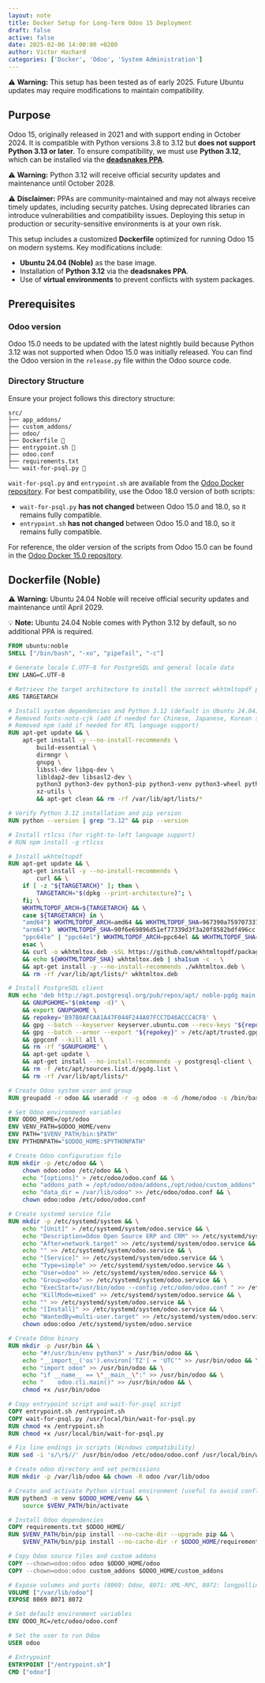 ```yaml
---
layout: note
title: Docker Setup for Long-Term Odoo 15 Deployment
draft: false
active: false
date: 2025-02-06 14:00:00 +0200
author: Victor Hachard
categories: ['Docker', 'Odoo', 'System Administration']
---
```


⚠️ **Warning:** This setup has been tested as of early 2025. Future Ubuntu updates may require modifications to maintain compatibility.

## Purpose  

Odoo 15, originally released in 2021 and with support ending in October 2024. It is compatible with Python versions 3.8 to 3.12 but **does not support Python 3.13 or later**. To ensure compatibility, we must use **Python 3.12**, which can be installed via the **[deadsnakes PPA](https://launchpad.net/~deadsnakes/+archive/ubuntu/ppa)**.  

⚠️ **Warning:** Python 3.12 will receive official security updates and maintenance until October 2028.

⚠️ **Disclaimer:** PPAs are community-maintained and may not always receive timely updates, including security patches. Using deprecated libraries can introduce vulnerabilities and compatibility issues. Deploying this setup in production or security-sensitive environments is at your own risk.  

This setup includes a customized **Dockerfile** optimized for running Odoo 15 on modern systems. Key modifications include:  

- **Ubuntu 24.04 (Noble)** as the base image.  
- Installation of **Python 3.12** via the **deadsnakes PPA**.  
- Use of **virtual environments** to prevent conflicts with system packages.  

## Prerequisites

### Odoo version

Odoo 15.0 needs to be updated with the latest nightly build because Python 3.12 was not supported when Odoo 15.0 was initially released. You can find the Odoo version in the `release.py` file within the Odoo source code.

### Directory Structure

Ensure your project follows this directory structure:

```plaintext
src/
├── app_addons/
├── custom_addons/
├── odoo/
├── Dockerfile 🐳
├── entrypoint.sh 🐳
├── odoo.conf
├── requirements.txt
└── wait-for-psql.py 🐳
```  

`wait-for-psql.py` and `entrypoint.sh` are available from the [Odoo Docker repository](https://github.com/odoo/docker/blob/master/). For best compatibility, use the Odoo 18.0 version of both scripts:
  - `wait-for-psql.py` **has not changed** between Odoo 15.0 and 18.0, so it remains fully compatible.  
  - `entrypoint.sh` **has not changed** between Odoo 15.0 and 18.0, so it remains fully compatible.

For reference, the older version of the scripts from Odoo 15.0 can be found in the [Odoo Docker 15.0 repository](https://github.com/odoo/docker/tree/5fb6a842747c296099d9384587cd89640eb7a615/15.0).

## Dockerfile (Noble)

⚠️ **Warning:** Ubuntu 24.04 Noble will receive official security updates and maintenance until April 2029.

💡 **Note:** Ubuntu 24.04 Noble comes with Python 3.12 by default, so no additional PPA is required.

```dockerfile
FROM ubuntu:noble
SHELL ["/bin/bash", "-xo", "pipefail", "-c"]

# Generate locale C.UTF-8 for PostgreSQL and general locale data
ENV LANG=C.UTF-8

# Retrieve the target architecture to install the correct wkhtmltopdf package
ARG TARGETARCH

# Install system dependencies and Python 3.12 (default in Ubuntu 24.04)
# Removed fonts-noto-cjk (add if needed for Chinese, Japanese, Korean support)
# Removed npm (add if needed for RTL language support)
RUN apt-get update && \
    apt-get install -y --no-install-recommends \
        build-essential \
        dirmngr \
        gnupg \
        libssl-dev libpq-dev \
        libldap2-dev libsasl2-dev \
        python3 python3-dev python3-pip python3-venv python3-wheel python3-setuptools \
        xz-utils \
        && apt-get clean && rm -rf /var/lib/apt/lists/*

# Verify Python 3.12 installation and pip version
RUN python --version | grep "3.12" && pip --version

# Install rtlcss (for right-to-left language support)
# RUN npm install -g rtlcss

# Install wkhtmltopdf
RUN apt-get update && \
    apt-get install -y --no-install-recommends \
        curl && \
    if [ -z "${TARGETARCH}" ]; then \
        TARGETARCH="$(dpkg --print-architecture)"; \
    fi; \
    WKHTMLTOPDF_ARCH=${TARGETARCH} && \
    case ${TARGETARCH} in \
    "amd64") WKHTMLTOPDF_ARCH=amd64 && WKHTMLTOPDF_SHA=967390a759707337b46d1c02452e2bb6b2dc6d59  ;; \
    "arm64")  WKHTMLTOPDF_SHA=90f6e69896d51ef77339d3f3a20f8582bdf496cc  ;; \
    "ppc64le" | "ppc64el") WKHTMLTOPDF_ARCH=ppc64el && WKHTMLTOPDF_SHA=5312d7d34a25b321282929df82e3574319aed25c  ;; \
    esac \
    && curl -o wkhtmltox.deb -sSL https://github.com/wkhtmltopdf/packaging/releases/download/0.12.6.1-3/wkhtmltox_0.12.6.1-3.jammy_${WKHTMLTOPDF_ARCH}.deb \
    && echo ${WKHTMLTOPDF_SHA} wkhtmltox.deb | sha1sum -c - \
    && apt-get install -y --no-install-recommends ./wkhtmltox.deb \
    && rm -rf /var/lib/apt/lists/* wkhtmltox.deb

# Install PostgreSQL client
RUN echo 'deb http://apt.postgresql.org/pub/repos/apt/ noble-pgdg main' > /etc/apt/sources.list.d/pgdg.list \
    && GNUPGHOME="$(mktemp -d)" \
    && export GNUPGHOME \
    && repokey='B97B0AFCAA1A47F044F244A07FCC7D46ACCC4CF8' \
    && gpg --batch --keyserver keyserver.ubuntu.com --recv-keys "${repokey}" \
    && gpg --batch --armor --export "${repokey}" > /etc/apt/trusted.gpg.d/pgdg.gpg.asc \
    && gpgconf --kill all \
    && rm -rf "$GNUPGHOME" \
    && apt-get update \
    && apt-get install --no-install-recommends -y postgresql-client \
    && rm -f /etc/apt/sources.list.d/pgdg.list \
    && rm -rf /var/lib/apt/lists/*

# Create Odoo system user and group
RUN groupadd -r odoo && useradd -r -g odoo -m -d /home/odoo -s /bin/bash odoo

# Set Odoo environment variables
ENV ODOO_HOME=/opt/odoo
ENV VENV_PATH=$ODOO_HOME/venv
ENV PATH="$VENV_PATH/bin:$PATH"
ENV PYTHONPATH="$ODOO_HOME:$PYTHONPATH"

# Create Odoo configuration file
RUN mkdir -p /etc/odoo && \
    chown odoo:odoo /etc/odoo && \
    echo "[options]" > /etc/odoo/odoo.conf && \
    echo "addons_path = /opt/odoo/odoo/addons,/opt/odoo/custom_addons" >> /etc/odoo/odoo.conf && \
    echo "data_dir = /var/lib/odoo" >> /etc/odoo/odoo.conf && \
    chown odoo:odoo /etc/odoo/odoo.conf

# Create systemd service file
RUN mkdir -p /etc/systemd/system && \
    echo "[Unit]" > /etc/systemd/system/odoo.service && \
    echo "Description=Odoo Open Source ERP and CRM" >> /etc/systemd/system/odoo.service && \
    echo "After=network.target" >> /etc/systemd/system/odoo.service && \
    echo "" >> /etc/systemd/system/odoo.service && \
    echo "[Service]" >> /etc/systemd/system/odoo.service && \
    echo "Type=simple" >> /etc/systemd/system/odoo.service && \
    echo "User=odoo" >> /etc/systemd/system/odoo.service && \
    echo "Group=odoo" >> /etc/systemd/system/odoo.service && \
    echo "ExecStart=/usr/bin/odoo --config /etc/odoo/odoo.conf " >> /etc/systemd/system/odoo.service && \
    echo "KillMode=mixed" >> /etc/systemd/system/odoo.service && \
    echo "" >> /etc/systemd/system/odoo.service && \
    echo "[Install]" >> /etc/systemd/system/odoo.service && \
    echo "WantedBy=multi-user.target" >> /etc/systemd/system/odoo.service && \
    chown odoo:odoo /etc/systemd/system/odoo.service

# Create Odoo binary
RUN mkdir -p /usr/bin && \
    echo "#!/usr/bin/env python3" > /usr/bin/odoo && \
    echo "__import__('os').environ['TZ'] = 'UTC'" >> /usr/bin/odoo && \
    echo "import odoo" >> /usr/bin/odoo && \
    echo "if __name__ == \"__main__\":" >> /usr/bin/odoo && \
    echo "    odoo.cli.main()" >> /usr/bin/odoo && \
    chmod +x /usr/bin/odoo

# Copy entrypoint script and wait-for-psql script
COPY entrypoint.sh /entrypoint.sh
COPY wait-for-psql.py /usr/local/bin/wait-for-psql.py
RUN chmod +x /entrypoint.sh
RUN chmod +x /usr/local/bin/wait-for-psql.py

# Fix line endings in scripts (Windows compatibility)
RUN sed -i 's/\r$//' /usr/bin/odoo /etc/odoo/odoo.conf /usr/local/bin/wait-for-psql.py /entrypoint.sh /etc/systemd/system/odoo.service

# Create odoo directory and set permissions
RUN mkdir -p /var/lib/odoo && chown -R odoo /var/lib/odoo

# Create and activate Python virtual environment (useful to avoid conflicts with system packages)
RUN python3 -m venv $ODOO_HOME/venv && \
    source $VENV_PATH/bin/activate

# Install Odoo dependencies
COPY requirements.txt $ODOO_HOME/
RUN $VENV_PATH/bin/pip install --no-cache-dir --upgrade pip && \
    $VENV_PATH/bin/pip install --no-cache-dir -r $ODOO_HOME/requirements.txt

# Copy Odoo source files and custom addons
COPY --chown=odoo:odoo odoo $ODOO_HOME/odoo
COPY --chown=odoo:odoo custom_addons $ODOO_HOME/custom_addons

# Expose volumes and ports (8069: Odoo, 8071: XML-RPC, 8072: longpolling)
VOLUME ["/var/lib/odoo"]
EXPOSE 8069 8071 8072

# Set default environment variables
ENV ODOO_RC=/etc/odoo/odoo.conf

# Set the user to run Odoo
USER odoo

# Entrypoint
ENTRYPOINT ["/entrypoint.sh"]
CMD ["odoo"]
```
